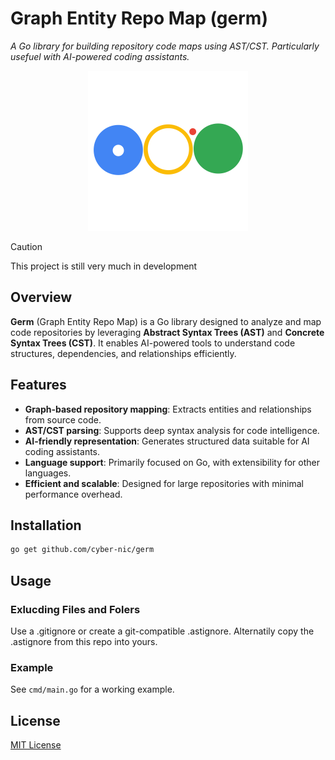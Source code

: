 # Graph Entity Repo Map (germ)

_A Go library for building repository code maps using AST/CST. Particularly usefuel with AI-powered coding assistants._

<p align="center">
  <img height="256" src="./germ.svg">
</p>

> [!CAUTION]
> This project is still very much in development

## Overview

**Germ** (Graph Entity Repo Map) is a Go library designed to analyze and map code repositories by leveraging **Abstract Syntax Trees (AST)** and **Concrete Syntax Trees (CST)**. It enables AI-powered tools to understand code structures, dependencies, and relationships efficiently.

## Features

- **Graph-based repository mapping**: Extracts entities and relationships from source code.
- **AST/CST parsing**: Supports deep syntax analysis for code intelligence.
- **AI-friendly representation**: Generates structured data suitable for AI coding assistants.
- **Language support**: Primarily focused on Go, with extensibility for other languages.
- **Efficient and scalable**: Designed for large repositories with minimal performance overhead.

## Installation

```sh
go get github.com/cyber-nic/germ
```

## Usage

### Exlucding Files and Folers

Use a .gitignore or create a git-compatible .astignore. Alternatily copy the .astignore from this repo into yours.

### Example

See `cmd/main.go` for a working example.

## License

[MIT License](LICENSE.md)
